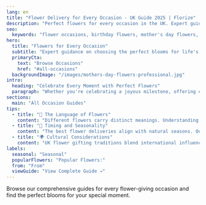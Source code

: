 ```yaml
---
lang: en
title: "Flower Delivery for Every Occasion - UK Guide 2025 | Florize"
description: "Perfect flowers for every occasion in the UK. Expert guides for birthdays, Mother's Day, Valentine's, weddings, anniversaries and more. Find the ideal blooms for your special moment."
seo:
  keywords: "flower occasions, birthday flowers, mother's day flowers, wedding flowers, funeral flowers, anniversary flowers"
hero:
  title: "Flowers for Every Occasion"
  subtitle: "Expert guidance on choosing the perfect blooms for life's special moments"
  primaryCta:
    text: "Browse Occasions"
    href: "#all-occasions"
  backgroundImage: "/images/mothers-day-flowers-professional.jpg"
intro:
  heading: "Celebrate Every Moment with Perfect Flowers"
  paragraph: "Whether you're celebrating a joyous milestone, offering comfort during difficult times, or simply showing someone you care, the right flowers can express what words cannot. Our expert guides help you choose the perfect arrangement for every special occasion."
sections:
  main: "All Occasion Guides"
tips:
  - title: "🌸 The Language of Flowers"
    content: "Different flowers carry distinct meanings. Understanding these helps you communicate your feelings effectively and choose arrangements that represent your intentions."
  - title: "📅 Timing and Seasonality"
    content: "The best flower deliveries align with natural seasons. Our guides consider peak availability, pricing variations, and traditional gifting periods."
  - title: "🌍 Cultural Considerations"
    content: "UK flower gifting traditions blend international influences with local customs. We help you ensure your floral gift is appropriate and warmly received."
labels:
  seasonal: "Seasonal"
  popularFlowers: "Popular Flowers:"
  from: "From"
  viewGuide: "View Complete Guide →"
---
```


Browse our comprehensive guides for every flower-giving occasion and find the perfect blooms for your special moment.
